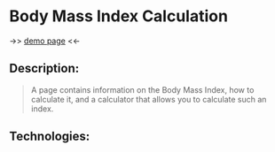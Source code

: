 # Body Mass Index Calculation

 ->> [demo page](https://tomaszbrylski.github.io/BMI/ "BMI Homepage") <<-

 ## Description:
 > A page contains information on the Body Mass Index, how to calculate it, and a calculator that allows you to calculate such an index.

## Technologies:
